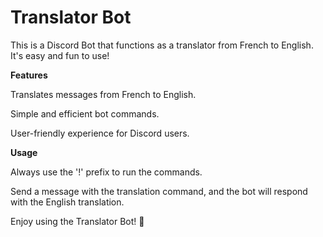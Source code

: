 # **Translator Bot**

This is a Discord Bot that functions as a translator from French to English. It's easy and fun to use!


**Features**

Translates messages from French to English.

Simple and efficient bot commands.

User-friendly experience for Discord users.


**Usage**

Always use the '!' prefix to run the commands.

Send a message with the translation command, and the bot will respond with the English translation.

Enjoy using the Translator Bot! 🚀

